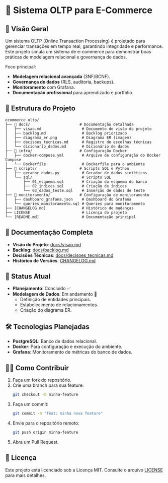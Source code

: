 # 🛒 Sistema OLTP para E-Commerce

## 📖 Visão Geral
Um sistema OLTP (Online Transaction Processing) é projetado para gerenciar transações em tempo real, garantindo integridade e performance. Este projeto simula um sistema de e-commerce para demonstrar boas práticas de modelagem relacional e governança de dados.

Foco principal:
- **Modelagem relacional avançada** (3NF/BCNF).
- **Governança de dados** (RLS, auditoria, backups).
- **Monitoramento** com Grafana.
- **Documentação profissional** para aprendizado e portfólio.

## 📂 Estrutura do Projeto
```plaintext
ecommerce_oltp/
├── 📁 docs/                      # Documentação detalhada
│   ├── visao.md                  # Documento de visão do projeto
│   ├── backlog.md                # Backlog priorizado
│   ├── diagrama_er.png           # Diagrama ER (imagem)
│   ├── decisoes_tecnicas.md      # Registro de escolhas técnicas
│   └── dicionario_dados.md       # Dicionário de dados
├── 📁 infra/                     # Configuração Docker
│   ├── docker-compose.yml        # Arquivo de configuração do Docker Compose
│   └── Dockerfile                # Dockerfile para o ambiente
├── 📁 scripts/                   # Scripts SQL e Python
│   ├── gerador_dados.py          # Gerador de dados sintéticos
│   └── sql/                      # Scripts SQL
│       ├── 01_esquema.sql        # Criação do esquema do banco
│       ├── 02_indices.sql        # Criação de índices
│       └── 03_dados_teste.sql    # Inserção de dados de teste
├── 📁 monitoramento/             # Configuração de monitoramento
│   ├── dashboard_grafana.json    # Dashboard do Grafana
│   └── queries_monitoramento.sql # Queries para monitoramento
├── [CHANGELOG.md]                # Histórico de mudanças
├── LICENSE                       # Licença do projeto
└── [README.md]                   # Documentação principal
```

## 📌 Documentação Completa
- **Visão do Projeto**: [docs/visao.md](docs/visao.md)
- **Backlog**: [docs/backlog.md](docs/backlog.md)
- **Decisões Técnicas**: [docs/decisoes_tecnicas.md](docs/decisoes_tecnicas.md)
- **Histórico de Versões**: [CHANGELOG.md](CHANGELOG.md)

## 🚀 Status Atual
- **Planejamento**: Concluído ✅
- **Modelagem de Dados**: Em andamento 🚧
  - Definição de entidades principais.
  - Estabelecimento de relacionamentos.
  - Criação do diagrama ER.

## 🛠️ Tecnologias Planejadas
- **PostgreSQL**: Banco de dados relacional.
- **Docker**: Para configuração e execução do ambiente.
- **Grafana**: Monitoramento de métricas do banco de dados.

## 🧑‍💻 Como Contribuir
1. Faça um fork do repositório.
2. Crie uma branch para sua feature:
   ```bash
   git checkout -b minha-feature
   ```
3. Faça um commit:
   ```bash
   git commit -m "feat: minha nova feature"
   ```
4. Envie para o repositório remoto:
   ```bash
   git push origin minha-feature
   ```
5. Abra um Pull Request.

## 📝 Licença
Este projeto está licenciado sob a Licença MIT. Consulte o arquivo [LICENSE](LICENSE) para mais detalhes.

